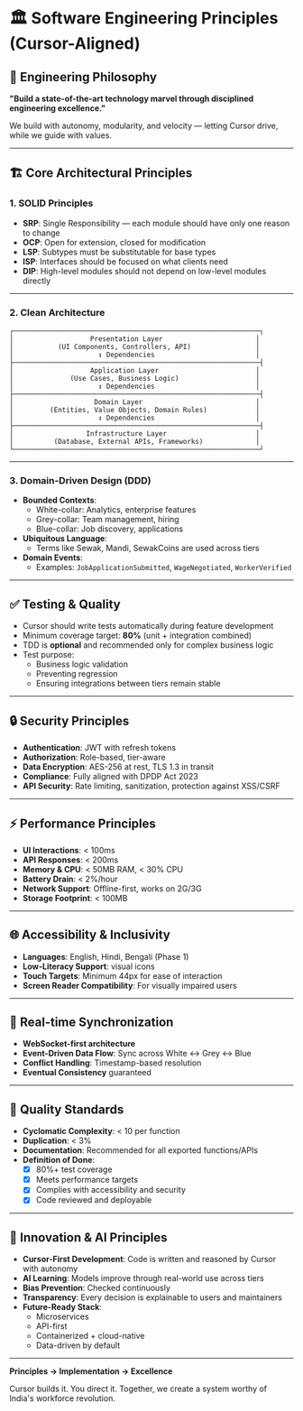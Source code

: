 # 🏛️ Software Engineering Principles (Cursor-Aligned)

## 🎯 Engineering Philosophy

**"Build a state-of-the-art technology marvel through disciplined engineering excellence."**

We build with autonomy, modularity, and velocity — letting Cursor drive, while we guide with values.

---

## 🏗️ Core Architectural Principles

### 1. SOLID Principles

- **SRP**: Single Responsibility — each module should have only one reason to change
- **OCP**: Open for extension, closed for modification
- **LSP**: Subtypes must be substitutable for base types
- **ISP**: Interfaces should be focused on what clients need
- **DIP**: High-level modules should not depend on low-level modules directly

---

### 2. Clean Architecture

```
┌─────────────────────────────────────────────────────────────┐
│                   Presentation Layer                       │
│           (UI Components, Controllers, API)                │
│                     ↕ Dependencies                         │
├─────────────────────────────────────────────────────────────┤
│                   Application Layer                        │
│              (Use Cases, Business Logic)                   │
│                     ↕ Dependencies                         │
├─────────────────────────────────────────────────────────────┤
│                    Domain Layer                            │
│         (Entities, Value Objects, Domain Rules)            │
│                     ↕ Dependencies                         │
├─────────────────────────────────────────────────────────────┤
│                  Infrastructure Layer                      │
│          (Database, External APIs, Frameworks)             │
└─────────────────────────────────────────────────────────────┘
```

---

### 3. Domain-Driven Design (DDD)

- **Bounded Contexts**:
  - White-collar: Analytics, enterprise features
  - Grey-collar: Team management, hiring
  - Blue-collar: Job discovery, applications
- **Ubiquitous Language**:
  - Terms like Sewak, Mandi, SewakCoins are used across tiers
- **Domain Events**:
  - Examples: `JobApplicationSubmitted`, `WageNegotiated`, `WorkerVerified`

---

## ✅ Testing & Quality

- Cursor should write tests automatically during feature development
- Minimum coverage target: **80%** (unit + integration combined)
- TDD is **optional** and recommended only for complex business logic
- Test purpose:
  - Business logic validation
  - Preventing regression
  - Ensuring integrations between tiers remain stable

---

## 🔒 Security Principles

- **Authentication**: JWT with refresh tokens
- **Authorization**: Role-based, tier-aware
- **Data Encryption**: AES-256 at rest, TLS 1.3 in transit
- **Compliance**: Fully aligned with DPDP Act 2023
- **API Security**: Rate limiting, sanitization, protection against XSS/CSRF

---

## ⚡ Performance Principles

- **UI Interactions**: < 100ms
- **API Responses**: < 200ms
- **Memory & CPU**: < 50MB RAM, < 30% CPU
- **Battery Drain**: < 2%/hour
- **Network Support**: Offline-first, works on 2G/3G
- **Storage Footprint**: < 100MB

---

## 🌐 Accessibility & Inclusivity

- **Languages**: English, Hindi, Bengali (Phase 1)
- **Low-Literacy Support**: visual icons
- **Touch Targets**: Minimum 44px for ease of interaction
- **Screen Reader Compatibility**: For visually impaired users

---

## 🔄 Real-time Synchronization

- **WebSocket-first architecture**
- **Event-Driven Data Flow**: Sync across White ↔ Grey ↔ Blue
- **Conflict Handling**: Timestamp-based resolution
- **Eventual Consistency** guaranteed

---

## 🎯 Quality Standards

- **Cyclomatic Complexity**: < 10 per function
- **Duplication**: < 3%
- **Documentation**: Recommended for all exported functions/APIs
- **Definition of Done**:
  - [x] 80%+ test coverage
  - [x] Meets performance targets
  - [x] Complies with accessibility and security
  - [x] Code reviewed and deployable

---

## 🚀 Innovation & AI Principles

- **Cursor-First Development**: Code is written and reasoned by Cursor with autonomy
- **AI Learning**: Models improve through real-world use across tiers
- **Bias Prevention**: Checked continuously
- **Transparency**: Every decision is explainable to users and maintainers
- **Future-Ready Stack**:
  - Microservices
  - API-first
  - Containerized + cloud-native
  - Data-driven by default

---

**Principles → Implementation → Excellence**

Cursor builds it. You direct it. Together, we create a system worthy of India's workforce revolution.